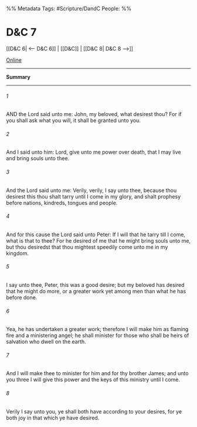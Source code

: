 %% Metadata
Tags: #Scripture/DandC
People: 
%%
# D&C 7
[[D&C 6| <-- D&C 6]] | [[D&C]] | [[D&C 8| D&C 8 -->]]

[Online](https://churchofjesuschrist.org/study/scriptures/dc-testament/dc/7?lang=eng)

---
__Summary__



---
###### 1
AND the Lord said unto me: John, my beloved, what desirest thou? For if you shall ask what you will, it shall be granted unto you.
###### 2
And I said unto him: Lord, give unto me power over death, that I may live and bring souls unto thee.
###### 3
And the Lord said unto me: Verily, verily, I say unto thee, because thou desirest this thou shalt tarry until I come in my glory, and shalt prophesy before nations, kindreds, tongues and people.
###### 4
And for this cause the Lord said unto Peter: If I will that he tarry till I come, what is that to thee? For he desired of me that he might bring souls unto me, but thou desiredst that thou mightest speedily come unto me in my kingdom.
###### 5
I say unto thee, Peter, this was a good desire; but my beloved has desired that he might do more, or a greater work yet among men than what he has before done.
###### 6
Yea, he has undertaken a greater work; therefore I will make him as flaming fire and a ministering angel; he shall minister for those who shall be heirs of salvation who dwell on the earth.
###### 7
And I will make thee to minister for him and for thy brother James; and unto you three I will give this power and the keys of this ministry until I come.
###### 8
Verily I say unto you, ye shall both have according to your desires, for ye both joy in that which ye have desired.





